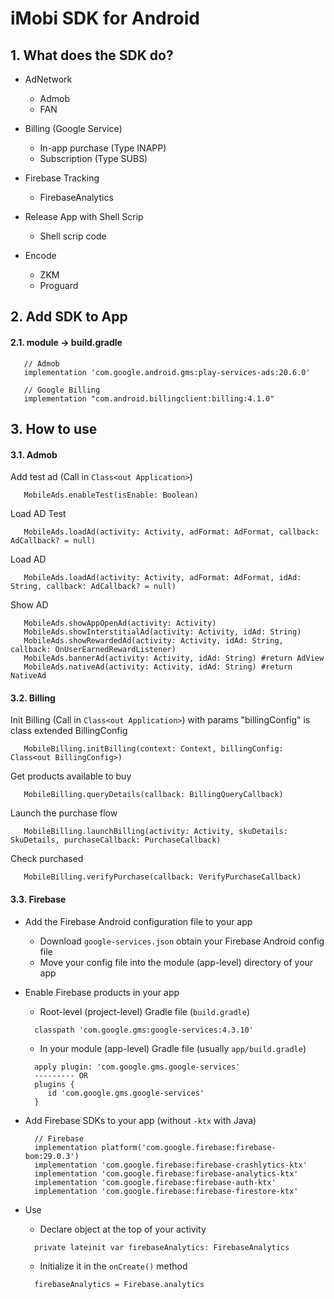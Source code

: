 # iMobi SDK for Android

## 1. What does the SDK do?

 - AdNetwork
    + Admob
    + FAN

 - Billing (Google Service)
    + In-app purchase (Type INAPP)
    + Subscription (Type SUBS)
   
 - Firebase Tracking
    + FirebaseAnalytics

 - Release App with Shell Scrip
    + Shell scrip code
   
- Encode
    + ZKM
    + Proguard


## 2. Add SDK to App

#### 2.1. module -> build.gradle
```
   // Admob
   implementation 'com.google.android.gms:play-services-ads:20.6.0'
   
   // Google Billing
   implementation "com.android.billingclient:billing:4.1.0"
```

## 3. How to use

#### 3.1. Admob
Add test ad (Call in ``Class<out Application>``)
```
   MobileAds.enableTest(isEnable: Boolean)
```

Load AD Test
```
   MobileAds.loadAd(activity: Activity, adFormat: AdFormat, callback: AdCallback? = null)
```

Load AD
```
   MobileAds.loadAd(activity: Activity, adFormat: AdFormat, idAd: String, callback: AdCallback? = null)
```

Show AD
```
   MobileAds.showAppOpenAd(activity: Activity)
   MobileAds.showInterstitialAd(activity: Activity, idAd: String)
   MobileAds.showRewardedAd(activity: Activity, idAd: String, callback: OnUserEarnedRewardListener)
   MobileAds.bannerAd(activity: Activity, idAd: String) #return AdView
   MobileAds.nativeAd(activity: Activity, idAd: String) #return NativeAd
```

#### 3.2. Billing
Init Billing (Call in ``Class<out Application>``) with params "billingConfig" is class extended BillingConfig
```
   MobileBilling.initBilling(context: Context, billingConfig: Class<out BillingConfig>)
```

Get products available to buy
```
   MobileBilling.queryDetails(callback: BillingQueryCallback)
```

Launch the purchase flow
```
   MobileBilling.launchBilling(activity: Activity, skuDetails: SkuDetails, purchaseCallback: PurchaseCallback)
```

Check purchased
```
   MobileBilling.verifyPurchase(callback: VerifyPurchaseCallback)
```

#### 3.3. Firebase
 - Add the Firebase Android configuration file to your app
    + Download ``google-services.json`` obtain your Firebase Android config file
    + Move your config file into the module (app-level) directory of your app
 
- Enable Firebase products in your app
    + Root-level (project-level) Gradle file (``build.gradle``)
    ```
      classpath 'com.google.gms:google-services:4.3.10'
    ```
   
    + In your module (app-level) Gradle file (usually ``app/build.gradle``)
    ```
      apply plugin: 'com.google.gms.google-services'
      --------- OR
      plugins {
         id 'com.google.gms.google-services'
      }
    ```

 - Add Firebase SDKs to your app (without ``-ktx`` with Java)
    ```
      // Firebase
      implementation platform('com.google.firebase:firebase-bom:29.0.3')
      implementation 'com.google.firebase:firebase-crashlytics-ktx'
      implementation 'com.google.firebase:firebase-analytics-ktx'
      implementation 'com.google.firebase:firebase-auth-ktx'
      implementation 'com.google.firebase:firebase-firestore-ktx'
    ```
   
 - Use
    + Declare object at the top of your activity
    ```
      private lateinit var firebaseAnalytics: FirebaseAnalytics
    ```
    + Initialize it in the ``onCreate()`` method
    ```
      firebaseAnalytics = Firebase.analytics
    ```